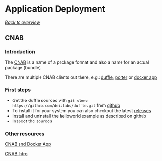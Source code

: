# Application Deployment

[_Back to overview_](README.md)

## CNAB

### Introduction

The [CNAB](https://cnab.io/) is a name of a package format and also a name for an actual package (bundle).

There are multiple CNAB clients out there, e.g.: [duffle](https://duffle.sh/), [porter](https://porter.sh/) or [docker app](https://github.com/docker/app)

### First steps

- Get the duffle sources with `git clone https://github.com/deislabs/duffle.git` from [github](https://github.com/deislabs/duffle)
- To install it for your system you can also checkout the latest [releases](https://github.com/deislabs/duffle/releases)
- Install and uninstall the helloworld example as described on github
- Inspect the sources

### Other resources

[CNAB and Docker App](https://blog.docker.com/2018/12/docker-app-and-cnab/)

[CNAB Intro](https://cloudblogs.microsoft.com/opensource/2018/12/04/announcing-cnab-cloud-agnostic-format-packaging-running-distributed-applications/)
